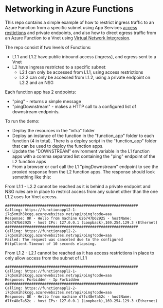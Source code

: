 # Networking in Azure Functions

This repo contains a simple example of how to restrict ingress traffic to an Azure Function from a specific subnet using App Services [access restictions](hhttps://learn.microsoft.com/en-us/azure/app-service/overview-access-restrictions) and private endpoints, and also how to direct egress traffic from an Azure Function to a Vnet using [Virtual Network Integresion](https://learn.microsoft.com/en-us/azure/app-service/overview-vnet-integration).

The repo consist if two levels of Functions:

* L1.1 and L1.2 have public inbound access (ingress), and egress sent to a Vnet
* L2 have ingress restricted to a specific subnet:
    * L2.1 can only be accessed from L1.1, using access restrictions
    * L2.2 can only be accessed from L1.2, using a private endpoint on L2.2 and an NSG

Each function app has 2 endpoints:

* "ping" - returns a simple message
* "pingDownstream" - makes a HTTP call to a configured list of downstream endpoints.

To run the demo:

* Deploy the resources in the "infra" folder
* Deploy an instance of the function in the "function_app" folder to each function (4 in total). There is a deploy script in the "function_app" folder that can be used to deploy the function apps.
* Update the "DOWNSTREAM" environment variable in the L1 function apps with a comma separated list containing the "ping" endpoint of the L2 function apps
* From a browser or curl call the L1 "pingDownstream" endpoint to see the proxied response from the L2 function apps. The response should look something like this:

From L1.1 - L2.2 cannot be reached as it is behind a private endpoint and NSG rules are in place to restrict access from any subnet other than the one L1.2 uses for Vnet access.

```
#############################################################
Calling: https://functionappl2-1-i7q5xmih3kcgg.azurewebsites.net/api/ping?code=aaa
Response: OK - Hello from machine 626747b62925 - hostName: 626747b62925 - host IPs: 127.0.0.1 (Loopback),169.254.129.3 (Ethernet)
#############################################################
Calling: https://functionappl2-2-i7q5xmih3kcgg.azurewebsites.net/api/ping?code=aaa
Failed: The request was canceled due to the configured HttpClient.Timeout of 10 seconds elapsing.
```

From L1.2 - L2.1 cannot be reached as it has access restrictions in place to only allow access from the subnet of L1.1

```
#############################################################
Calling: https://functionappl2-1-i7q5xmih3kcgg.azurewebsites.net/api/ping?code=aaa
Response: Forbidden - Ip Forbidden
#############################################################
Calling: https://functionappl2-2-i7q5xmih3kcgg.azurewebsites.net/api/ping?code=aaa
Response: OK - Hello from machine d7fc48e7a52c - hostName: d7fc48e7a52c - host IPs: 127.0.0.1 (Loopback),169.254.129.3 (Ethernet)
```